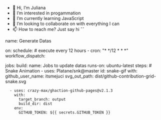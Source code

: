 - 👋 Hi, I’m Juliana
- 👀 I’m interested in progammation 
- 🌱 I’m currently learning JavaScript
- 💞️ I’m looking to collaborate on  with everything I can
- 📫 How to reach me? Just say hi ˆˆ


name: Generate Datas

on:
  schedule: # execute every 12 hours
    - cron: "* */12 * * *"
  workflow_dispatch:

jobs:
  build:
    name: Jobs to update datas
    runs-on: ubuntu-latest
    steps:
      # Snake Animation
      - uses: Platane/snk@master
        id: snake-gif
        with:
          github_user_name: itsmejuci
          svg_out_path: dist/github-contribution-grid-snake.svg

      - uses: crazy-max/ghaction-github-pages@v2.1.3
        with:
          target_branch: output
          build_dir: dist
        env:
          GITHUB_TOKEN: ${{ secrets.GITHUB_TOKEN }}
